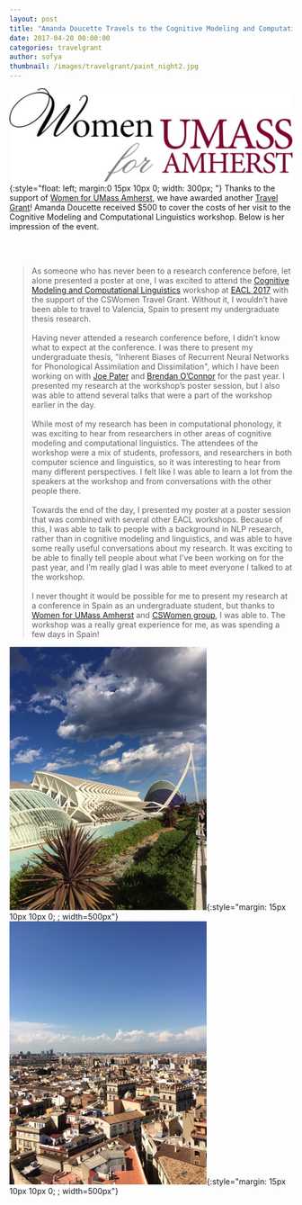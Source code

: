 ```yaml
---
layout: post
title: "Amanda Doucette Travels to the Cognitive Modeling and Computational Linguistics workshop at EACL 2017"
date: 2017-04-20 00:00:00
categories: travelgrant
author: sofya
thumbnail: /images/travelgrant/paint_night2.jpg
---
```


![WFUM logo](/images/WFUMlogo.png){:style="float: left; margin:0 15px 10px 0; width: 300px; "}
Thanks to the support of [Women for UMass Amherst](http://www.umass.edu/wfum/), we have awarded another [Travel Grant](http://cswomenumass.github.io/travelgrant.html)! Amanda Doucette received $500 to cover the costs of her visit to the Cognitive Modeling and Computational Linguistics workshop. Below is her impression of the event.

<!--break-->

<br/><br/>
>As someone who has never been to a research conference before, let alone presented a poster at one, I was excited to attend the [Cognitive Modeling and Computational Linguistics](http://cmcl2017.osu.edu/) workshop at [EACL 2017](http://eacl2017.org/) with the support of the CSWomen Travel Grant. Without it, I wouldn’t have been able to travel to Valencia, Spain to present my undergraduate thesis research.<br/><br/>
Having never attended a research conference before, I didn’t know what to expect at the conference. I was there to present my undergraduate thesis, "Inherent Biases of Recurrent Neural Networks for Phonological Assimilation and Dissimilation", which I have been working on with [Joe Pater](http://blogs.umass.edu/pater/) and [Brendan O’Connor](http://brenocon.com/) for the past year. I presented my research at the workshop’s poster session, but I also was able to attend several talks that were a part of the workshop earlier in the day.<br/><br/>
While most of my research has been in computational phonology, it was exciting to hear from researchers in other areas of cognitive modeling and computational linguistics. The attendees of the workshop were a mix of students, professors, and researchers in both computer science and linguistics, so it was interesting to hear from many different perspectives. I felt like I was able to learn a lot from the speakers at the workshop and from conversations with the other people there.<br/><br/>
Towards the end of the day, I presented my poster at a poster session that was combined with several other EACL workshops. Because of this, I was able to talk to people with a background in NLP research, rather than in cognitive modeling and linguistics, and was able to have some really useful conversations about my research. It was exciting to be able to finally tell people about what I’ve been working on for the past year, and I’m really glad I was able to meet everyone I talked to at the workshop.<br/><br/>
I never thought it would be possible for me to present my research at a conference in Spain as an undergraduate student, but thanks to [Women for UMass Amherst](http://www.umass.edu/wfum/) and [CSWomen group](http://cswomenumass.github.io/index.html), I was able to. The workshop was a really great experience for me, as was spending a few days in Spain!

![Valencia, Spain](/images/travelgrant/amanda_travelgrant1.png){:style="margin: 15px 10px 10px 0; ; width=500px"} ![Valencia, Spain](/images/travelgrant/amanda_travelgrant2.png){:style="margin: 15px 10px 10px 0; ; width=500px"}
